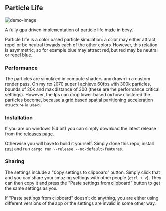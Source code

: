 ## Particle Life
![demo-image](https://github.com/chronicl/particle_life/blob/main/assets/screenshot.png)

A fully gpu driven implementation of particle life made in bevy.

Particle Life is a color based particle simulation: a color may either attract, repel or be neutral towards each of the other colors. However, this relation is asymmetric, so for example blue may attract red, but red may be neutral or repel blue.

### Performance
The particles are simulated in compute shaders and drawn in a custom render pass.
On my rtx 2070 super I achieve 60fps with 300k particles, bounds of 20k and max distance of 300 (these are the performance critical settings). However, the fps can drop lower based on how clustered the particles become, because a grid based spatial partitioning acceleration structure is used.

### Installation
If you are on windows (64 bit) you can simply download the latest release from the [releases page](https://github.com/chronicl/particle_life/releases).

Otherwise you will have to build it yourself. Simply clone this repo, install [rust](https://www.rust-lang.org/tools/install) and run `cargo run --release --no-default-features`.

### Sharing
The settings include a "Copy settings to clipboard" button. Simply click that and you can share your amazing settings with other people (`ctrl + v`). They can then copy it and press the "Paste settings from clipboard" button to get the same settings as you.

If "Paste settings from clipboard" doesn't do anything, you are either using different versions of the app or the settings are invalid in some other way.
